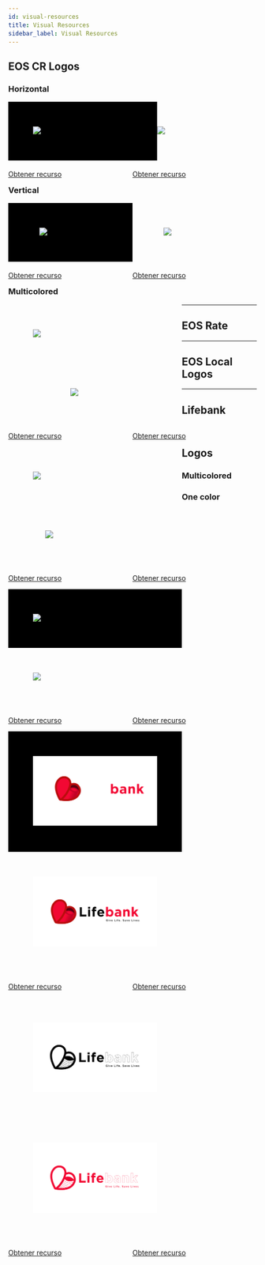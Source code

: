 ```yaml
---
id: visual-resources
title: Visual Resources
sidebar_label: Visual Resources
---
```


## **EOS CR Logos**

### Horizontal

<div>
    <div style="float:left; width:50%; background-color: black;">
        <div style="margin: auto; padding: 50px; background-color: black; width:80%;">
            <img style="" src="https://raw.githubusercontent.com/eoscostarica/design-assets/master/logos/eosCR/byw-horizontal-transparent-white.png">
        </div>
    </div>
    <div style="float:left; width:50%;">
        <div style="margin: auto; padding: 50px; width:80%;">
            <img src="https://raw.githubusercontent.com/eoscostarica/design-assets/master/logos/eosCR/byw-horizontal-transparent.png">
        </div>
    </div>
</div>

<div >
<div style="float:left; width:50%; padding-top: 5px;">

[Obtener recurso](https://raw.githubusercontent.com/eoscostarica/design-assets/master/logos/eosCR/byw-horizontal-transparent-white.png)
</div>
<div style="float:left; width:50%; padding-top: 5px;">

[Obtener recurso](https://raw.githubusercontent.com/eoscostarica/design-assets/master/logos/eosCR/byw-horizontal-transparent.png)
</div>
</div>

### Vertical

<div>
    <div style="float:left; width:50%; background-color: black; ">
        <div style="margin: auto; padding: 50px; width:50%;">
            <img src="https://raw.githubusercontent.com/eoscostarica/design-assets/master/logos/eosCR/byw-vertical-transparent-white.png" >
        </div>
    </div>
    <div style="float:left; width:50%;">
        <div style="margin: auto; padding:50px; width:50%;">
            <img src="https://raw.githubusercontent.com/eoscostarica/design-assets/master/logos/eosCR/byw-vertical-transparent-black.png" >
        </div>
    </div>
</div>

<div >
<div style="float:left; width:50%; padding-top: 5px;">

[Obtener recurso](https://raw.githubusercontent.com/eoscostarica/design-assets/master/logos/eosCR/byw-vertical-transparent-white.png)
</div>
<div style="float:left; width:50%; padding-top: 5px;">

[Obtener recurso](https://raw.githubusercontent.com/eoscostarica/design-assets/master/logos/eosCR/byw-vertical-transparent-black.png)
</div>
</div>

### Multicolored

<div>
    <div style="float:left; width:50%; padding: 50px;">
        <img style="align: center" src="https://raw.githubusercontent.com/eoscostarica/design-assets/master/logos/eosCR/fullColor-horizontal-transparent-white.png">
    </div>
    <div style="float:left; width:50%; padding: 50px;">
        <div style="margin: auto; width:40%">
            <img style="max-height: 350px" src="https://raw.githubusercontent.com/eoscostarica/design-assets/master/logos/eosCR/fullColor-vertiall-transparent-white.png" >
        </div>
    </div>
</div>

<div >
<div style="float:left; width:50%; padding-top: 5px;">

[Obtener recurso](https://raw.githubusercontent.com/eoscostarica/design-assets/master/logos/eosCR/fullColor-horizontal-transparent-white.png)
</div>
<div style="float:left; width:50%; padding-top: 5px;">

[Obtener recurso](https://raw.githubusercontent.com/eoscostarica/design-assets/master/logos/eosCR/fullColor-vertiall-transparent-white.png)
</div>
</div>

* * * 

## EOS Rate

<div>
    <div style="float:left; width:50%; padding: 50px;">
        <img  src="https://raw.githubusercontent.com/eoscostarica/design-assets/master/logos/eosrate/eosrate--horizontal-solid-transparent-overlight.png">
    </div>
    <div style="float:left; width:50%; padding: 50px;">
        <div style="margin: auto; width:80%">
            <img src="https://raw.githubusercontent.com/eoscostarica/design-assets/master/logos/eosrate/eosrate--vertical-solid-transparent-overlight.png" >
        </div>
    </div>
</div>


<div >
<div style="float:left; width:50%; padding-top: 5px;">

[Obtener recurso](https://raw.githubusercontent.com/eoscostarica/design-assets/master/logos/eosrate/eosrate--horizontal-solid-transparent-overlight.png)
</div>
<div style="float:left; width:50%; padding-top: 5px;">

[Obtener recurso](https://raw.githubusercontent.com/eoscostarica/design-assets/master/logos/eosrate/eosrate--vertical-solid-transparent-overlight.png)
</div>
</div>

* * * 

## EOS Local Logos

<div>
    <div style="float:left; width:50%; padding: 50px; background-color: black;">
        <img style="background-color: black;" src="https://raw.githubusercontent.com/eoscostarica/design-assets/master/logos/eoslocal/eos-Local-forDarkBg.png" >
    </div>
    <div style="float:left; width:50%; padding: 50px;">
        <img src="https://raw.githubusercontent.com/eoscostarica/design-assets/master/logos/eoslocal/eos-Local-forlightBg.png" >
    </div>
</div>

<div >
<div style="float:left; width:50%; padding-top: 5px;">

[Obtener recurso](https://raw.githubusercontent.com/eoscostarica/design-assets/master/logos/eoslocal/eos-Local-forDarkBg.png)
</div>
<div style="float:left; width:50%; padding-top: 5px;">

[Obtener recurso](https://raw.githubusercontent.com/eoscostarica/design-assets/master/logos/eoslocal/eos-Local-forlightBg.png)
</div>

* * * 


## Lifebank Logos

### Multicolored

<div>
    <div style="float:left; width:50%; padding: 50px; background-color: black;">
        <img style="background-color: black;" src="https://raw.githubusercontent.com/eoscostarica/lifebank/master/docs/logos/1-Overblack-lifebank-logo-v1-may25-2020-01.svg">
    </div>
    <div style="float:left; width:50%; padding: 50px;">
        <img src="https://raw.githubusercontent.com/eoscostarica/lifebank/master/docs/logos/2-OverWhite-lifebank-logo-v1-may25-2020-01.svg">
    </div>
</div>

<div >
<div style="float:left; width:50%; padding-top: 5px;">

[Obtener recurso](https://raw.githubusercontent.com/eoscostarica/lifebank/master/docs/logos/1-Overblack-lifebank-logo-v1-may25-2020-01.svg)
</div>
<div style="float:left; width:50%; padding-top: 5px;">

[Obtener recurso](https://raw.githubusercontent.com/eoscostarica/lifebank/master/docs/logos/2-OverWhite-lifebank-logo-v1-may25-2020-01.svg)
</div>


### One color

<div>
    <div style="float:left; width:50%; padding: 50px;">
        <img src="https://raw.githubusercontent.com/eoscostarica/lifebank/master/docs/logos/3-byw-OverWhite--lifebank-logo-v1-may25-2020-01.svg" >
    </div>
    <div style="float:left; width:50%; padding: 50px;">
        <img src="https://raw.githubusercontent.com/eoscostarica/lifebank/master/docs/logos/4-singleColor-OverWhite--lifebank-logo-v1-may25-2020-01.svg">
    </div>
</div>

<div >
<div style="float:left; width:50%; padding-top: 5px;">

[Obtener recurso](https://raw.githubusercontent.com/eoscostarica/lifebank/master/docs/logos/3-byw-OverWhite--lifebank-logo-v1-may25-2020-01.svg)
</div>
<div style="float:left; width:50%; padding-top: 5px;">

[Obtener recurso](https://raw.githubusercontent.com/eoscostarica/lifebank/master/docs/logos/4-singleColor-OverWhite--lifebank-logo-v1-may25-2020-01.svg)

